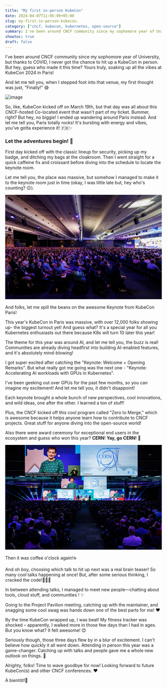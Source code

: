 ```yaml
---
title: "My first in-person KubeCon"
date: 2024-04-07T11:05:09+05:00
slug: my-first-in-person-kubecon.
category: ["cncf, kubecon, kubernetes, open-source"]
summary: I've been around CNCF community since my sophomore year of University, but thanks to COVID,  I never got the chance to hit up a KubeCon in person. But hey, guess who made it this time? Yours truly, soaking up all the vibes at KubeCon 2024 in Paris!
showtoc: true
draft: false
---
```

I've been around CNCF community since my sophomore year of University, but thanks to COVID,  I never got the chance to hit up a KubeCon in person. But hey, guess who made it this time? Yours truly, soaking up all the vibes at KubeCon 2024 in Paris! 

And let me tell you, when I stepped foot into that venue, my first thought was just, "Finally!" 😅

![image](./kubecon/gate.png)

So, like, KubeCon kicked off on March 19th, but that day was all about this CNCF-hosted Co-located event that wasn't part of my ticket. Bummer, right? But hey, no biggie! I ended up wandering around Paris instead. And let me tell you, Paris totally rocks! It's bursting with energy and vibes, you've gotta experience it! 🇫🇷✨

### Let the adventures begin! 🚀

First day kicked off with the classic lineup for security, picking up my badge, and ditching my bags at the cloakroom. Then I went straight for a quick caffeine fix and croissant before diving into the schedule to locate the keynote room.

Let me tell you, the place was massive, but somehow I managed to make it to the keynote room just in time (okay, I was little late but, hey who's counting? 😉).

![image](./kubecon/keynote.jpg)

And folks, let me spill the beans on the awesome Keynote from KubeCon Paris!

This year's KubeCon in Paris was massive, with over 12,000 folks showing up- the biggest turnout yet! And guess what? It's a special year for all you Kubernetes enthusiasts out there because K8s will turn 10 later this year!

The theme for this year was around AI, and let me tell you, the buzz is real! Communities are already diving headfirst into building AI-enabled features, and it's absolutely mind-blowing!

I got super excited after catching the "Keynote: Welcome + Opening Remarks". But what really got me going was the next one - "Keynote: Accelerating AI workloads with GPUs in Kubernetes".

I've been geeking out over GPUs for the past few months, so you can imagine my excitement! And let me tell you, it didn't disappoint!

Each keynote brought a whole bunch of new perspectives, cool innovations, and wild ideas, one after the other. I learned a ton of stuff!

Plus, the CNCF kicked off this cool program called "Zero to Merge," which is awesome because it helps anyone learn how to contribute to CNCF projects. Great stuff for anyone diving into the open-source world!

Also there were award ceremony for exceptional end users in the ecosystem and guess who won this year? **CERN**! **Yay, go CERN!** 🎉

![image](./kubecon/cern.jpg)

Then it was coffee o'clock again!☕

And oh boy, choosing which talk to hit up next was a real brain teaser! So many cool talks happening at once! But, after some serious thinking, I cracked the code!👩🏻‍💻

In between attending talks, I managed to meet new people—chatting about tools, cloud stuff, and communities ! ✨

Going to the Project Pavilion meeting, catching up with the maintainer, and snagging some cool swag was hands down one of the best parts for me! ❤️

By the time KubeCon wrapped up, I was beat! My fitness tracker was shocked – apparently, I walked more in those few days than I had in ages. But you know what? It felt awesome! 😊

Seriously though, those three days flew by in a blur of excitement. I can't believe how quickly it all went down. Attending in person this year was a game-changer. Catching up with talks and people gave me a whole new outlook on things. 💫

Alrighty, folks! Time to wave goodbye for now! Looking forward to future KubeCon(s) and other CNCF conferences. ❤️

À bientôt!👋

